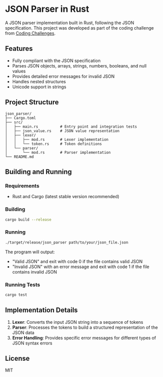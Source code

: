 # JSON Parser in Rust

A JSON parser implementation built in Rust, following the JSON specification. This project was developed as part of the coding challenge from [Coding Challenges](https://codingchallenges.fyi/challenges/challenge-json-parser).

## Features

- Fully compliant with the JSON specification
- Parses JSON objects, arrays, strings, numbers, booleans, and null values
- Provides detailed error messages for invalid JSON
- Handles nested structures
- Unicode support in strings

## Project Structure

```
json_parser/
├── Cargo.toml
├── src/
│   ├── main.rs          # Entry point and integration tests
│   ├── json_value.rs    # JSON value representation
│   ├── lexer/
│   │   ├── mod.rs       # Lexer implementation
│   │   └── token.rs     # Token definitions
│   └── parser/
│       └── mod.rs       # Parser implementation
└── README.md
```

## Building and Running

### Requirements

- Rust and Cargo (latest stable version recommended)

### Building

```bash
cargo build --release
```

### Running

```bash
./target/release/json_parser path/to/your/json_file.json
```

The program will output:
- "Valid JSON" and exit with code 0 if the file contains valid JSON
- "Invalid JSON" with an error message and exit with code 1 if the file contains invalid JSON

### Running Tests

```bash
cargo test
```

## Implementation Details

1. **Lexer**: Converts the input JSON string into a sequence of tokens
2. **Parser**: Processes the tokens to build a structured representation of the JSON data
3. **Error Handling**: Provides specific error messages for different types of JSON syntax errors

## License

MIT